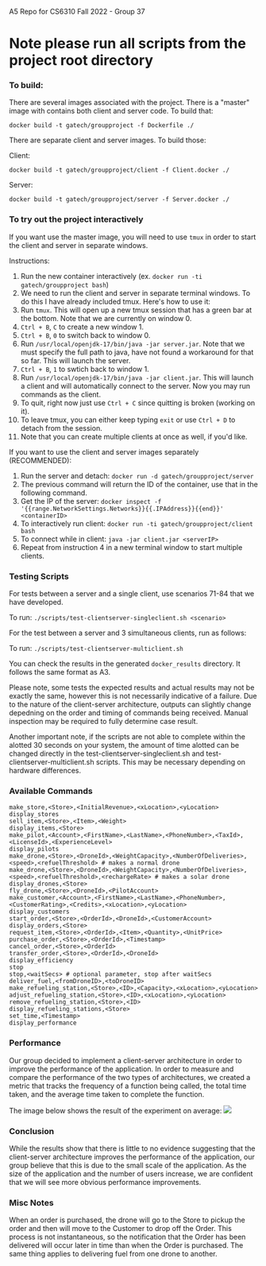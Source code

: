 A5 Repo for CS6310 Fall 2022 - Group 37
# Note please run all scripts from the project root directory

### To build:

There are several images associated with the project.
There is a "master" image with contains both client and server code.
To build that:

```
docker build -t gatech/groupproject -f Dockerfile ./
```

There are separate client and server images.
To build those:

Client:
```
docker build -t gatech/groupproject/client -f Client.docker ./
```

Server:
```
docker build -t gatech/groupproject/server -f Server.docker ./
```

### To try out the project interactively

If you want use the master image, you will need to use `tmux` in order to start the client and server in separate windows.

Instructions:

1) Run the new container interactively (ex. `docker run -ti gatech/groupproject bash`)
2) We need to run the client and server in separate terminal windows. To do this I have already included tmux. Here's how to use it:
3) Run `tmux`. This will open up a new tmux session that has a green bar at the bottom. Note that we are currently on window 0.
4) `Ctrl + B`, `C` to create a new window 1. 
5) `Ctrl + B`, `0` to switch back to window 0. 
6) Run `/usr/local/openjdk-17/bin/java -jar server.jar`. Note that we must specify the full path to java, have not found a workaround for that so far. This will launch the server.
7) `Ctrl + B`, `1` to swtich back to window 1.
8) Run `/usr/local/openjdk-17/bin/java -jar client.jar`. This will launch a client and will automatically connect to the server. Now you may run commands as the client. 
9) To quit, right now just use `Ctrl + C` since quitting is broken (working on it).
10) To leave tmux, you can either keep typing `exit` or use `Ctrl + D` to detach from the session.
11) Note that you can create multiple clients at once as well, if you'd like.


If you want to use the client and server images separately (RECOMMENDED):

1) Run the server and detach: `docker run -d gatech/groupproject/server`
2) The previous command will return the ID of the container, use that in the following command.
3) Get the IP of the server: `docker inspect -f '{{range.NetworkSettings.Networks}}{{.IPAddress}}{{end}}' <containerID>`
4) To interactively run client: `docker run -ti gatech/groupproject/client bash`
5) To connect while in client: `java -jar client.jar <serverIP>`
6) Repeat from instruction 4 in a new terminal window to start multiple clients.

### Testing Scripts

For tests between a server and a single client, use scenarios 71-84 that we have developed.

To run: `./scripts/test-clientserver-singleclient.sh <scenario>`

For the test between a server and 3 simultaneous clients, run as follows:

To run: `./scripts/test-clientserver-multiclient.sh`

You can check the results in the generated `docker_results` directory. It follows the same format as A3.

Please note, some tests the expected results and actual results may not be exactly the same, however this is not necessarily indicative of a failure. Due to the nature of the client-server architecture, outputs can slightly change depedning on the order and timing of commands being received. Manual inspection may be required to fully determine case result.

Another important note, if the scripts are not able to complete within the alotted 30 seconds on your system, the amount of time alotted can be changed directly in the test-clientserver-singleclient.sh and test-clientserver-multiclient.sh scripts. This may be necessary depending on hardware differences.

### Available Commands
```
make_store,<Store>,<InitialRevenue>,<xLocation>,<yLocation>
display_stores
sell_item,<Store>,<Item>,<Weight>
display_items,<Store>
make_pilot,<Account>,<FirstName>,<LastName>,<PhoneNumber>,<TaxId>,<LicenseId>,<ExperienceLevel>
display_pilots
make_drone,<Store>,<DroneId>,<WeightCapacity>,<NumberOfDeliveries>,<speed>,<refuelThreshold> # makes a normal drone
make_drone,<Store>,<DroneId>,<WeightCapacity>,<NumberOfDeliveries>,<speed>,<refuelThreshold>,<rechargeRate> # makes a solar drone
display_drones,<Store>
fly_drone,<Store>,<DroneId>,<PilotAccount>
make_customer,<Account>,<FirstName>,<LastName>,<PhoneNumber>,<CustomerRating>,<Credits>,<xLocation>,<yLocation>
display_customers
start_order,<Store>,<OrderId>,<DroneId>,<CustomerAccount>
display_orders,<Store>
request_item,<Store>,<OrderId>,<Item>,<Quantity>,<UnitPrice>
purchase_order,<Store>,<OrderId>,<Timestamp>
cancel_order,<Store>,<OrderId>
transfer_order,<Store>,<OrderId>,<DroneId>
display_efficiency
stop
stop,<waitSecs> # optional parameter, stop after waitSecs
deliver_fuel,<fromDroneID>,<toDroneID>
make_refueling_station,<Store>,<ID>,<Capacity>,<xLocation>,<yLocation>
adjust_refueling_station,<Store>,<ID>,<xLocation>,<yLocation>
remove_refueling_station,<Store>,<ID>
display_refueling_stations,<Store>
set_time,<Timestamp>
display_performance
```

### Performance
Our group decided to implement a client-server architecture in order to improve the performance of the application.
In order to measure and compare the performance of the two types of architectures, we created a metric that tracks the 
frequency of a function being called, the total time taken, and the average time taken to complete the function.

The image below shows the result of the experiment on average:
![](https://i.imgur.com/F5IzCph.png)

### Conclusion
While the results show that there is little to no evidence suggesting that the client-server architecture improves the 
performance of the application, our group believe that this is due to the small scale of the application.
As the size of the application and the number of users increase, we are confident that we will see more obvious performance improvements.


### Misc Notes
When an order is purchased, the drone will go to the Store to pickup the order and then will move to the Customer to drop off the Order. This process is not instantaneous, so the notification that the Order has been delivered will occur later in time than when the Order is purchased.
The same thing applies to delivering fuel from one drone to another.